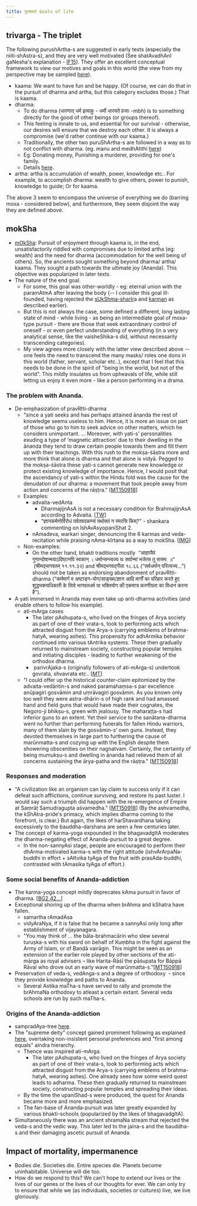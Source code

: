 ```yaml
---
title: पुरुषार्थाः Goals of life
---
```

  

## trivarga - The triplet

The following purushArtha-s are suggested in early texts (especially the niiti-shAstra-s), and they are very well motivated (See shatAvadhAnI gaNesha's explanation - [IF15](http://indiafacts.co.in/foundations-of-hinduism/)). They offer an excellent conceptual framework to view our motives and goals in this world (the view from my perspective may be sampled [here](http://checkvist.com/checklists/113019)).   

- kaama: We want to have fun and be happy. (Of course, we can do that in the pursuit of dharma and artha, but this category excludes those.) That is kaama.
- dharma:
    - To do dharma (धारणात् धर्म इत्याहुः - धर्मो धारयते प्रजाः -mbh) is to something directly for the good of other beings (or groups thereof).
    - This feeling is innate to us, and essential for our survival - otherwise, our desires will ensure that we destroy each other. It is always a compromise (we'd rather continue with our kaama.)
    - Traditionally, the other two puruShArtha-s are followed in a way as to not conflict with dharma. (eg. manu and medhAtithi [here](https://www.wisdomlib.org/hinduism/book/manusmriti-with-the-commentary-of-medhatithi/d/doc200281.html))
    - Eg: Donating money, Punishing a murderer, providing for one's family. 
    - Details [here](../social-cultivation/dharma.md).
- artha: artha is accumulation of wealth, power, knowledge etc.. For example, to accomplish dharma: wealth to give others, power to punish, knowledge to guide; Or for kaama.

The above 3 seem to encompass the universe of everything we do (barring moxa - considered below), and furthermore, they seem disjoint the way they are defined above.  

## mokSha

- [mOkSha](http://en.wikipedia.org/wiki/Moksha): Pursuit of enjoyment through kaama is, in the end, unsatisfactorily riddled with compromises due to limited artha (eg: wealth) and the need for dharma (accommodation for the well being of others). So, the ancients sought something beyond dharma/ artha/ kaama. They sought a path towards the ultimate joy (Ananda). This objective was popularized in later texts.
- The nature of the end goal.
    - For some, this goal was other-worldly - eg: eternal union with the paramAtmA after leaving the body (-- I consider this goal ill-founded, having rejected the [sUkShma-sharIr](http://en.wikipedia.org/wiki/Subtle_body)a and [karman](http://en.wikipedia.org/wiki/Karma) as described earlier).
    - But this is not always the case, some defined a different, long lasting state of mind - while living - as being an intermediate goal of moxa-type pursuit - there are those that seek extraordinary control of oneself - or even perfect understanding of everything (in a very analytical sense, like the vaisheShika-s did, without necessarily transcending categories).
    - My view agrees more closely with the latter view described above -- one feels the need to transcend the many masks/ roles one dons in this world (father, servant, scholar etc..), except that I feel that this needs to be done in the spirit of "being in the world, but not of the world". This mildly insulates us from upheavals of life, while still letting us enjoy it even more - like a person performing in a drama.

### The problem with Ananda.

- De-emphasization of pravRtti-dharma
    - "since a yati seeks and has perhaps attained ānanda the rest of knowledge seems useless to him. Hence, it is more an issue on part of those who go to him to seek advice on other matters, which he considers unimportant. ... Moreover, with yati-s’ personalities exuding a type of ‘magnetic attraction’ due to their dwelling in the ānanda they tend to draw certain people towards them and fill them up with their teachings. With this rush to the mokṣa-śāstra more and more think that alone is dharma and that alone is vidyā. Pegged to the mokṣa-śāstra these yati-s cannot generate new knowledge or protect existing knowledge of importance. Hence, I would posit that the ascendancy of yati-s within the Hindu fold was the cause for the denudation of our dharma: a movement that took people away from action and concerns of the rāṣṭra." \[[MT150918](https://manasataramgini.wordpress.com/2015/09/18/the-social-phantasmagorical-and-historical-journey/)\]
    - Examples:
        - advaita-vedAnta
            - DharmajijnAsA is not a necessary condition for BrahmajijnAsA according to Advaita. \[[TW](https://twitter.com/hsraghav/status/874091340153241600)\]
            - "ज्ञानकर्मणोर्विरोधं पर्वतवदकम्प्यं यथोक्तं न स्मरसि किम्?" \- shankara commenting on IshAvAsyopaniShat 2.
        - nAmadeva, warkari singer, denouncing the 6 karmas and veda-recitation while praising nAma-kIrtana as a way to mokSha. \[[IMG](https://imgur.com/a/TJKcz)\]
    - Non-examples:
        - On the other hand, bhakti traditions mostly  “आज्ञायैवं गुणान्दोषान्मयाऽदिष्टानपि स्वकान् । धर्मान्सन्त्यज्य यः सर्वान्मां भजेत्स तु सत्तम: ॥“  (श्रीमद्भागवतम् ११.११.३२) and श्रीमद्भगवद्गीता १८.६६ (“सर्वधर्मान् परित्यज्य...”) should not be taken as endorsing abandonment of pravRtti-dharma ("कर्ममार्ग व अष्टाङ्ग-योग/साङ्ख्य/ज्ञान आदि मार्गों का परिहार करते हुए शुद्धभक्त्यधिकारी के लिये भागवतधर्म या भक्तियोग की एकमात्र करणीयता का विधान करना है").
- A yati immersed in Ananda may even take up anti-dharma activities (and enable others to follow his example).
    - ati-mArga cases
        - The later pAshupata-s, who lived on the fringes of Arya society as part of one of their vrata-s, took to performing acts which attracted disgust from the Arya-s (carrying emblems of brahma-hatyA, wearing ashes). This propensity for adhArmika behavior continued into various tAntrika systems. These then gradually returned to mainstream society, constructing popular temples and initiating disciples - leading to further weakening of the orthodox dharma.
        -  parivrAjaka-s (originally followers of ati-mArga-s) undertook govrata, shvavrata etc.. \[[MT](https://manasataramgini.wordpress.com/2009/06/06/the-two-lakulin-s-arya-and-yavana/)\]
    - "I could offer up the historical counter-claim epitomized by the advaita-vedāntin-s and naked paramahaṃsa-s par excellence anūpagiri gosvāmin and uṃrāvagiri gosvāmin. As you known only too well they were astra-dhārin-s of high rank and had amassed hand and field guns that would have made their cognates, the Negoro-ji bhikṣu-s, green with jealousy. The maharaṭṭa-s had inferior guns to an extent. Yet their service to the sanātana-dharma went no further than performing funerals for fallen Hindu warriors, many of them slain by the gosvāmin-s’ own guns. Instead, they devoted themselves in large part to furthering the cause of marūnmatta-s and cozying up with the English despite them showering obscenities on their nagnatvam. Certainly, the certainty of being mumukṣu-s and dwelling in ānanda had relieved them of all concerns sustaining the ārya-patha and the rāṣṭra." \[[MT150918](https://manasataramgini.wordpress.com/2015/09/18/the-social-phantasmagorical-and-historical-journey/)\]

### Responses and moderation

- "A civilization like an organism can lay claim to success only if it can defeat such afflictions, continue surviving, and restore its past luster. I would say such a triumph did happen with the re-emergence of Empire at Saṃrāṭ Samudragupta aśvamedha." \[[MT150918](https://manasataramgini.wordpress.com/2015/09/18/the-social-phantasmagorical-and-historical-journey/)\] (By the ashvamedha, the kShAtra-pride's primacy, which implies dharma coming to the forefront, is clear.) But again, the likes of harShavardhana taking excessively to the bauddha-darshana are seen a few centuries later.
- The concept of karma-yoga expounded in the bhagavadgItA moderates the dharma-negating effect of Ananda-pursuit to a great degree.
    - In the non-sannyAsi stage, people are encouraged to perform their dhArma-motivated karma-s with the right attitude (ishvArArpaNa-buddhi in effort + sAttvika tyAga of the fruit with prasAda-buddhi, contrasted with tAmasika tyAga of effort.)

### Some social benefits of Ananda-addiction

- The karma-yoga concept mildly deprecates kAma pursuit in favor of dharma. \[[BG2.42...](https://kashcidvipashcit.wordpress.com/2017/06/13/how-much-does-bg-2-42-2-46-subvert-pravrtti-dharma/)\]
- Exceptional shoring up of the dharma when brAhma and kShatra have fallen.
    - samartha rAmadAsa
    - vidyAraNya, if it is false that he became a sannyAsi only long after establishment of vijayanagara.
    - "You may think of ... the bāla-brahmacārin who slew several turuṣka-s with his sword on behalf of Kuṃbha in the fight against the Army of Islam, or of Baṇḍā vairāgin. This might be seen as an extension of the earlier role played by other sections of the ati-mārga as royal advisers – like Harita-Rāśī the pāśupata for Bāppā Rāval who drove out an early wave of marūnmatta-s."\[[MT150918](https://manasataramgini.wordpress.com/2015/09/18/the-social-phantasmagorical-and-historical-journey/)\]
- Preservation of veda-s, vedAnga-s and a degree of orthodoxy  - since they provide knowledge and paths to Ananda.
    - Several Astika maTha-s have served to rally and promote the brAhmaNa orthodoxy to atleast a certain extant. Several veda schools are run by such maTha-s.

### Origins of the Ananda-addiction

- sampradAya-tree [here](https://drive.mindmup.com/map/16ppMA800tNBLadefIeUxO-vAXP98Pk8A).
- The "supreme deity" concept gained prominent following as explained [here](deva.md), overtaking non-insistent personal preferences and "first among equals" aindra hierarchy.
    - Thence was inspired ati-mArga.
        - The later pAshupata-s, who lived on the fringes of Arya society as part of one of their vrata-s, took to performing acts which attracted disgust from the Arya-s (carrying emblems of brahma-hatyA, wearing ashes). One already sees how some weird quest leads to adharma. These then gradually returned to mainstream society, constructing popular temples and spreading their ideas.
    - By the time the upaniShad-s were produced, the quest for Ananda became more and more emphasized.
    - The fan-base of Ananda-pursuit was later greatly expanded by various bhakti-schools (popularized by the likes of bhagavadgItA).
- Simultaneously there was an ancient shramaNa stream that rejected the veda-s and the vedic way. This later led to the jaina-s and the bauddha-s and their damaging ascetic pursuit of Ananda.

## Impact of mortality, impermanence

- Bodies die. Societies die. Entire species die. Planets become uninhabitable. Universe will die too.
- How do we respond to this? We can't hope to extend our lives or the lives of our genes or the lives of our thoughts for ever. We can only try to ensure that while we (as individuals, societies or cultures) live, we live gloriously.